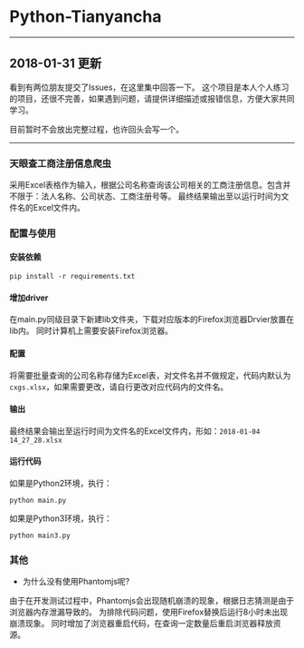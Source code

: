 # Python-Tianyancha
----
## 2018-01-31 更新

看到有两位朋友提交了Issues，在这里集中回答一下。
这个项目是本人个人练习的项目，还很不完善，如果遇到问题，请提供详细描述或报错信息，方便大家共同学习。

目前暂时不会放出完整过程，也许回头会写一个。

----
### 天眼查工商注册信息爬虫

采用Excel表格作为输入，根据公司名称查询该公司相关的工商注册信息。包含并不限于：法人名称、公司状态、工商注册号等。
最终结果输出至以运行时间为文件名的Excel文件内。

### 配置与使用

#### 安装依赖

```
pip install -r requirements.txt
```
#### 增加driver

在main.py同级目录下新建lib文件夹，下载对应版本的Firefox浏览器Drvier放置在lib内。
同时计算机上需要安装Firefox浏览器。

#### 配置

将需要批量查询的公司名称存储为Excel表，对文件名并不做规定，代码内默认为`cxgs.xlsx`，如果需要更改，请自行更改对应代码内的文件名。

#### 输出

最终结果会输出至运行时间为文件名的Excel文件内，形如：`2018-01-04 14_27_28.xlsx`

#### 运行代码

如果是Python2环境，执行：
```
python main.py
```

如果是Python3环境，执行：
```
python main3.py
```

### 其他
- 为什么没有使用Phantomjs呢?

由于在开发测试过程中，Phantomjs会出现随机崩溃的现象，根据日志猜测是由于浏览器内存泄漏导致的。
为排除代码问题，使用Firefox替换后运行8小时未出现崩溃现象。
同时增加了浏览器重启代码，在查询一定数量后重启浏览器释放资源。
